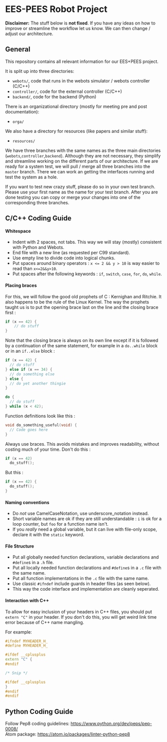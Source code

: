 # EES-PEES Robot Project

**Disclaimer:** The stuff below is **not fixed**. If you have any ideas on how to improve
or streamline the workflow let us know. We can then change / adjust our architecture.

## General
This repository contains all relevant information for our EES+PEES project.

It is split up into three directories:
* `webots/`, code that runs in the webots simulator / webots controller (C/C++)
* `controller/`, code for the external controller (C/C++)
* `backend/`, code for the backend (Python)

There is an organizational directory (mostly for meeting pre and post documentation):
* `orga/`

We also have a directory for resources (like papers and similar stuff):
* `resources/`

We have three branches with the same names as the three main directories (`webots`,`controller`,`backend`).
Although they are not necessary, they simplify and streamline working on the different
parts of our architecture. If we are ready for a system test, we will pull / merge
all three branches into the `master` branch. There we can work an getting the interfaces
running and test the system as a hole.

If you want to test new crazy stuff, please do so in your own test branch. Please use
your first name as the name for your test branch. After you are done testing you can
copy or merge your changes into one of the corresponding three branches.

## C/C++ Coding Guide

#### Whitespace
* Indent with 2 spaces, not tabs. This way we will stay (mostly) consistent with
  Python and Webots.
* End file with a new line (as requested per C99 standard).
* Use empty line to divide code into logical chunks.
* Put spaces around binary operators : `x <= 2 && y > 10` is way easier to read than `x<=2&&y>10`.
* Put spaces after the following keywords : `if`, `switch`, `case`, `for`, `do`, `while`.

#### Placing braces
For this, we will follow the good old prophets of C : Kernighan and Ritchie.
It also happens to be the rule of the Linux Kernel.
The way the prophets taught us is to put the opening brace last on the line and the closing brace first :

```cpp
if (x == 42) {
    // do stuff
}
```

Note that the closing brace is always on its own line except if it is followed by a continuation
of the same statement, for example in a `do..while` block or in an `if..else` block :

```cpp
if (x == 42) {
  // do stuff
} else if (x == 34) {
  // do something else
} else {
  // do yet another thingie
}
```

```cpp
do {
  // do stuff
} while (x < 42);
```

Function definitions look like this :

```cpp
void do_something_useful(void) {
  // Code goes here
}
```

Always use braces.
This avoids mistakes and improves readability, without costing much of your time.
Don't do this :

```cpp
if (x == 42)
  do_stuff();
```

But this :

```cpp
if (x == 42) {
  do_stuff();
}
```

#### Naming conventions
* Do *not* use CamelCaseNotation, use underscore_notation instead.
* Short variable names are ok if they are still understandable : `i` is ok for a loop counter, but `foo` for a function name isn't.
* If you *really* need a global variable, but it can live with file-only scope, declare it with the `static` keyword.

#### File Structure
* Put all globally needed function declarations, variable declarations and `#define`s in a `.h` file.
* Put all locally needed function declarations and `#define`s in a `.c` file with the same name.
* Put all function implementations in the `.c` file with the same name.  
* Use classic `#ifndef` include guards in header files (as seen below).
* This way the code interface and implementation are cleanly seperated.

#### Interaction with C++
To allow for easy inclusion of your headers in C++ files, you should put `extern "C"` in your header.
If you don't do this, you will get weird link time error because of C++ name mangling.

For example:
```cpp
#ifndef MYHEADER_H_
#define MYHEADER_H_

#ifdef __cplusplus
extern "C" {
#endif

/* Snip */

#ifdef __cplusplus
}
#endif
#endif
```

## Python Coding Guide
Follow Pep8 coding guidelines: https://www.python.org/dev/peps/pep-0008/ <br>
Atom package: https://atom.io/packages/linter-python-pep8
